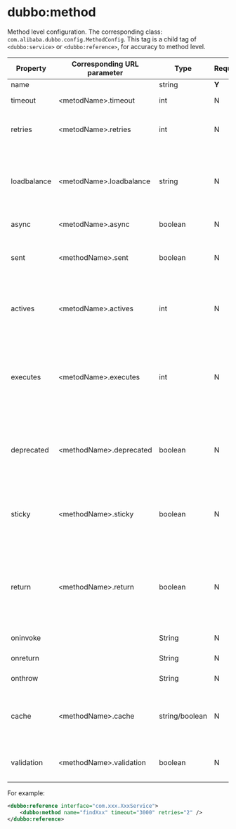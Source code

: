 # dubbo:method

Method level configuration. The corresponding class: `com.alibaba.dubbo.config.MethodConfig`. This tag is a child tag of `<dubbo:service>` or `<dubbo:reference>`, for accuracy to method level.

| Property | Corresponding URL parameter | Type | Requisite | Default | Effect | Description | Compatibility |
| --- | --- | ---- | --- | --- | --- | --- | --- |
| name | | string | <b>Y</b> | | identifier | Method name | above 1.0.8 |
| timeout | &lt;metodName&gt;.timeout | int | N | &lt;dubbo:reference&gt; timeout | performance optimization | Method call timeout(ms)| above 1.0.8 |
| retries | &lt;metodName&gt;.retries | int | N | &lt;dubbo:reference&gt; retries | performance optimization | Invoking retry times, exclude the first invoking. Set 0 to disable it| above 2.0.0 |
| loadbalance | &lt;metodName&gt;.loadbalance | string | N | &lt;dubbo:reference&gt; loadbalance | performance optimization | Load balancing strategy. Choices：random, roundrobin(polling), leastactive(invoking least active service) | above 2.0.0 |
| async | &lt;metodName&gt;.async | boolean | N |&lt;dubbo:reference&gt; async | performance optimization | Whether invoke asynchronously | above 1.0.9 |
| sent | &lt;methodName&gt;.sent | boolean | N | true | performance optimization | Generally used when async is true, and If true, indicate that the network has sent out data | above 2.0.6 |
| actives | &lt;metodName&gt;.actives | int | N | 0 | performance optimization | The max concurrency of per service method for each corresponding consumer | above 2.0.5 |
| executes | &lt;metodName&gt;.executes | int | N | 0 | performance optimization | The maximum number of threads of per service method is limited&#45; &#45;. Only take effect when &lt;dubbo:method&gt; is &lt;dubbo:service&gt; child tag | above 2.0.5 |
| deprecated | &lt;methodName&gt;.deprecated | boolean | N | false | service governance | Whether is deprecated method. Only take effect when &lt;dubbo:method&gt; is &lt;dubbo:service&gt; child tag | above 2.0.5 |
| sticky | &lt;methodName&gt;.sticky | boolean | N | false | service governance | If true, all methods on this interface use the same provider. If more complex rules are required, use routing | above 2.0.6 |
| return | &lt;methodName&gt;.return | boolean | N | true | performance optimization | Whether need return value. Only take effect when async is true. If true, return future, or callback such as "onreturn" method. Otherwise, return null. | above 2.0.6 |
| oninvoke |  | String | N | | performance optimization | Intercept before invoke | above 2.0.6 |
| onreturn |  | String | N | | performance optimization | Intercept after invoke| above 2.0.6 |
| onthrow |  | String | N | | performance optimization | Intercept when catch exception | above 2.0.6 |
| cache | &lt;methodName&gt;.cache | string/boolean | N | | service governance | Cache return result, and key is call parameters. Choices: lru, threadlocal, jcache and so on | at least 2.1.0 |
| validation | &lt;methodName&gt;.validation | boolean | N | | service governance | Whether enable JSR303 standard annotation validation| at least 2.1.0|

For example:

```xml
<dubbo:reference interface="com.xxx.XxxService">
    <dubbo:method name="findXxx" timeout="3000" retries="2" />
</dubbo:reference>
```
